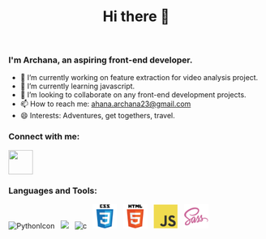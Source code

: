 

<!--
**Archanaayadav/Archanaayadav** is a ✨ _special_ ✨ repository because its `README.md` (this file) appears on your GitHub profile.

Here are some ideas to get you started:

- 🔭 I’m currently working on ...
- 🌱 I’m currently learning ...
- 👯 I’m looking to collaborate on ...
- 🤔 I’m looking for help with ...
- 💬 Ask me about ...
- 📫 How to reach me: ...
- 😄 Pronouns: ...
- ⚡ Fun fact: ...
-->
 ###
<h1 align="center"> Hi there 👋</h1>

&nbsp;

### I'm **Archana**, an aspiring front-end developer.


- 🔭 I’m currently working on feature extraction for video analysis project.
- 🌱 I’m currently learning javascript.
- 👯 I’m looking to collaborate on any front-end development projects.
- 📫 How to reach me: ahana.archana23@gmail.com
- 😄 Interests: Adventures, get togethers, travel.


### Connect with me:
<!--[![LinkedIN_icon](https://image.flaticon.com/icons/png/512/174/174857.png)](https://www.linkedin.com/in/archana-yadav23/)-->
<a href="https://www.linkedin.com/in/archana-yadav23/" target="blank"><img align="center" src="https://raw.githubusercontent.com/rahuldkjain/github-profile-readme-generator/master/src/images/icons/Social/linked-in-alt.svg" height="48" width="48" /></a>

### Languages and Tools:

![PythonIcon](https://img.icons8.com/color/48/000000/python.png) &nbsp; <img src="https://www.r-project.org/Rlogo.png" height="48"> &nbsp; <img src="https://upload.wikimedia.org/wikipedia/commons/thumb/1/18/C_Programming_Language.svg/1200px-C_Programming_Language.svg.png" alt="c" width="48" height="48"/> &nbsp; <img src="https://raw.githubusercontent.com/devicons/devicon/master/icons/css3/css3-original-wordmark.svg" alt="css3" width="48" height="48"/> &nbsp; <img src="https://raw.githubusercontent.com/devicons/devicon/master/icons/html5/html5-original-wordmark.svg" alt="html5" width="48" height="48"/> &nbsp; <img src="https://raw.githubusercontent.com/devicons/devicon/master/icons/javascript/javascript-original.svg" alt="javascript" width="48" height="48"/> &nbsp; <img src="https://raw.githubusercontent.com/devicons/devicon/master/icons/sass/sass-original.svg" alt="sass" width="48" height="48"/>

